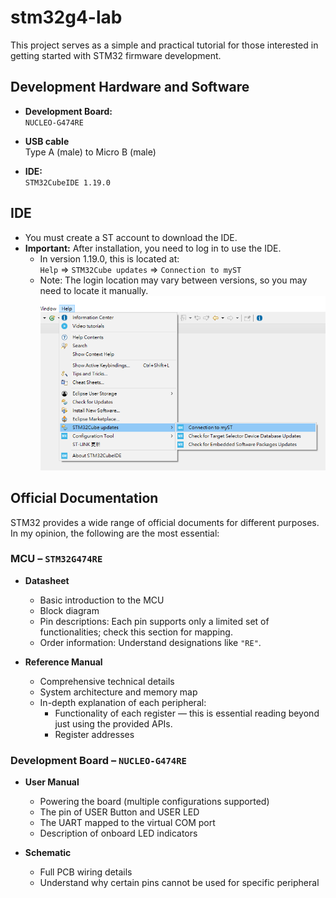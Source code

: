 # stm32g4-lab

This project serves as a simple and practical tutorial for those interested in getting started with STM32 firmware development.

## Development Hardware and Software

- **Development Board:**  
  `NUCLEO-G474RE`
- **USB cable**  
  Type A (male) to Micro B (male)

- **IDE:**  
  `STM32CubeIDE 1.19.0`

## IDE  

- You must create a ST account to download the IDE.
- **Important:** After installation, you need to log in to use the IDE.  
  - In version 1.19.0, this is located at:  
    `Help` => `STM32Cube updates` => `Connection to myST`
  - Note: The login location may vary between versions, so you may need to locate it manually.  
    ![alt text](Image/image.png)

## Official Documentation

STM32 provides a wide range of official documents for different purposes. In my opinion, the following are the most essential:

### **MCU – `STM32G474RE`**

- **Datasheet**
  - Basic introduction to the MCU
  - Block diagram
  - Pin descriptions: Each pin supports only a limited set of functionalities; check this section for mapping.
  - Order information: Understand designations like `"RE"`.

- **Reference Manual**
  - Comprehensive technical details
  - System architecture and memory map
  - In-depth explanation of each peripheral:
    - Functionality of each register — this is essential reading beyond just using the provided APIs.
    - Register addresses

### **Development Board – `NUCLEO-G474RE`**

- **User Manual**
  - Powering the board (multiple configurations supported)
  - The pin of USER Button and USER LED
  - The UART mapped to the virtual COM port
  - Description of onboard LED indicators

- **Schematic**
  - Full PCB wiring details
  - Understand why certain pins cannot be used for specific peripheral
